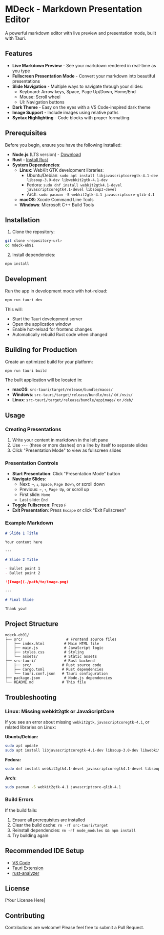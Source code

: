 # MDeck - Markdown Presentation Editor

A powerful markdown editor with live preview and presentation mode, built with Tauri.

## Features

- **Live Markdown Preview** - See your markdown rendered in real-time as you type
- **Fullscreen Presentation Mode** - Convert your markdown into beautiful presentations
- **Slide Navigation** - Multiple ways to navigate through your slides:
  - Keyboard: Arrow keys, Space, Page Up/Down, Home/End
  - Mouse: Scroll wheel
  - UI: Navigation buttons
- **Dark Theme** - Easy on the eyes with a VS Code-inspired dark theme
- **Image Support** - Include images using relative paths
- **Syntax Highlighting** - Code blocks with proper formatting

## Prerequisites

Before you begin, ensure you have the following installed:

- **Node.js** (LTS version) - [Download](https://nodejs.org/)
- **Rust** - [Install Rust](https://www.rust-lang.org/tools/install)
- **System Dependencies**:
  - **Linux**: WebKit GTK development libraries:
    - Ubuntu/Debian: `sudo apt install libjavascriptcoregtk-4.1-dev libsoup-3.0-dev libwebkit2gtk-4.1-dev`
    - Fedora: `sudo dnf install webkit2gtk4.1-devel javascriptcoregtk4.1-devel libsoup3-devel`
    - Arch: `sudo pacman -S webkit2gtk-4.1 javascriptcore-glib-4.1`
  - **macOS**: Xcode Command Line Tools
  - **Windows**: Microsoft C++ Build Tools

## Installation

1. Clone the repository:
```bash
git clone <repository-url>
cd mdeck-eb91
```

2. Install dependencies:
```bash
npm install
```

## Development

Run the app in development mode with hot-reload:

```bash
npm run tauri dev
```

This will:
- Start the Tauri development server
- Open the application window
- Enable hot-reload for frontend changes
- Automatically rebuild Rust code when changed

## Building for Production

Create an optimized build for your platform:

```bash
npm run tauri build
```

The built application will be located in:
- **macOS**: `src-tauri/target/release/bundle/macos/`
- **Windows**: `src-tauri/target/release/bundle/msi/` or `/nsis/`
- **Linux**: `src-tauri/target/release/bundle/appimage/` or `/deb/`

## Usage

### Creating Presentations

1. Write your content in markdown in the left pane
2. Use `---` (three or more dashes) on a line by itself to separate slides
3. Click "Presentation Mode" to view as fullscreen slides

### Presentation Controls

- **Start Presentation**: Click "Presentation Mode" button
- **Navigate Slides**:
  - Next: `→`, `↓`, `Space`, `Page Down`, or scroll down
  - Previous: `←`, `↑`, `Page Up`, or scroll up
  - First slide: `Home`
  - Last slide: `End`
- **Toggle Fullscreen**: Press `F`
- **Exit Presentation**: Press `Escape` or click "Exit Fullscreen"

### Example Markdown

```markdown
# Slide 1 Title

Your content here

---

# Slide 2 Title

- Bullet point 1
- Bullet point 2

![Image](./path/to/image.png)

---

# Final Slide

Thank you!
```

## Project Structure

```
mdeck-eb91/
├── src/                    # Frontend source files
│   ├── index.html         # Main HTML file
│   ├── main.js            # JavaScript logic
│   ├── styles.css         # Styling
│   └── assets/            # Static assets
├── src-tauri/             # Rust backend
│   ├── src/              # Rust source code
│   ├── Cargo.toml        # Rust dependencies
│   └── tauri.conf.json   # Tauri configuration
├── package.json           # Node.js dependencies
└── README.md             # This file
```

## Troubleshooting

### Linux: Missing webkit2gtk or JavaScriptCore

If you see an error about missing `webkit2gtk`, `javascriptcoregtk-4.1`, or related libraries on Linux:

**Ubuntu/Debian:**
```bash
sudo apt update
sudo apt install libjavascriptcoregtk-4.1-dev libsoup-3.0-dev libwebkit2gtk-4.1-dev
```

**Fedora:**
```bash
sudo dnf install webkit2gtk4.1-devel javascriptcoregtk4.1-devel libsoup3-devel
```

**Arch:**
```bash
sudo pacman -S webkit2gtk-4.1 javascriptcore-glib-4.1
```

### Build Errors

If the build fails:
1. Ensure all prerequisites are installed
2. Clear the build cache: `rm -rf src-tauri/target`
3. Reinstall dependencies: `rm -rf node_modules && npm install`
4. Try building again

## Recommended IDE Setup

- [VS Code](https://code.visualstudio.com/)
- [Tauri Extension](https://marketplace.visualstudio.com/items?itemName=tauri-apps.tauri-vscode)
- [rust-analyzer](https://marketplace.visualstudio.com/items?itemName=rust-lang.rust-analyzer)

## License

[Your License Here]

## Contributing

Contributions are welcome! Please feel free to submit a Pull Request.